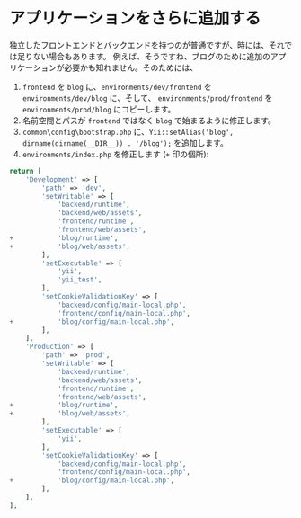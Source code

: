 アプリケーションをさらに追加する
================================

独立したフロントエンドとバックエンドを持つのが普通ですが、時には、それでは足りない場合もあります。
例えば、そうですね、ブログのために追加のアプリケーションが必要かも知れません。そのためには、

1. `frontend` を `blog` に、`environments/dev/frontend` を `environments/dev/blog` に、そして、
`environments/prod/frontend` を `environments/prod/blog` にコピーします。
2. 名前空間とパスが `frontend` ではなく `blog` で始まるように修正します。
3. `common\config\bootstrap.php` に、`Yii::setAlias('blog', dirname(dirname(__DIR__)) . '/blog');` を追加します。
4. `environments/index.php` を修正します (`+` 印の個所):

```php
return [
    'Development' => [
        'path' => 'dev',
        'setWritable' => [
            'backend/runtime',
            'backend/web/assets',
            'frontend/runtime',
            'frontend/web/assets',
+           'blog/runtime',
+           'blog/web/assets',
        ],
        'setExecutable' => [
            'yii',
            'yii_test',
        ],
        'setCookieValidationKey' => [
            'backend/config/main-local.php',
            'frontend/config/main-local.php',
+           'blog/config/main-local.php',
        ],
    ],
    'Production' => [
        'path' => 'prod',
        'setWritable' => [
            'backend/runtime',
            'backend/web/assets',
            'frontend/runtime',
            'frontend/web/assets',
+           'blog/runtime',
+           'blog/web/assets',
        ],
        'setExecutable' => [
            'yii',
        ],
        'setCookieValidationKey' => [
            'backend/config/main-local.php',
            'frontend/config/main-local.php',
+           'blog/config/main-local.php',
        ],
    ],
];
```
